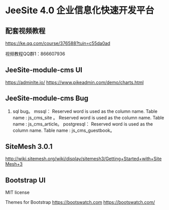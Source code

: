 # JeeSite 4.0 企业信息化快速开发平台

## 配套视频教程

https://ke.qq.com/course/376588?tuin=c55da0ad

视频教程QQ群1：866607936

## JeeSite-module-cms UI

https://adminlte.io/
https://www.pikeadmin.com/demo/charts.html

## JeeSite-module-cms Bug
01. sql bug。
mssql：
Reserved word is used as the column name. Table name : js_cms_site 。
Reserved word is used as the column name. Table name : js_cms_article。
postgresql：
Reserved word is used as the column name. Table name : js_cms_guestbook。


## SiteMesh 3.0.1
http://wiki.sitemesh.org/wiki/display/sitemesh3/Getting+Started+with+SiteMesh+3
## Bootstrap UI  
MIT license

Themes for Bootstrap https://bootswatch.com
https://bootswatch.com/